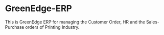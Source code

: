 # GreenEdge-ERP
 This is GreenEdge ERP for managing the Customer Order, HR and the Sales-Purchase orders of Printing Industry.
